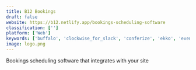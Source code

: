 ```yaml
---
title: B12 Bookings
draft: false 
website: https://b12.netlify.app/bookings-scheduling-software
classification: ['']
platform: ['Web']
keywords: ['buffalo', 'clockwise_for_slack', 'conferize', 'ekko', 'event_hunt', 'eventbot', 'eventbrite', 'eventbrite_neon', 'eventil', 'eventsapp', 'kindred', 'linkedin_events', 'makerpad', 'ontrapages', 'rally_by_eventbrite', 'techevents.co', 'zoho_backstage', 'confercal', 'drystack']
image: logo.png
---
```

Bookings scheduling software that integrates with your site